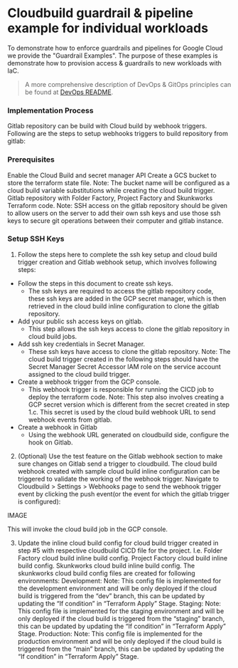 # Cloudbuild guardrail & pipeline example for individual workloads

To demonstrate how to enforce guardrails and pipelines for Google Cloud we provide the "Guardrail Examples". The purpose of these examples is demonstrate how to provision access & guardrails to new workloads with IaC. 

> A more comprehensive description of DevOps & GitOps principles can be found at [DevOps README](./../../../README.md). 


### Implementation Process
Gitlab repository can be build with Cloud build by webhook triggers. Following are the steps to setup webhooks triggers to build repository from gitlab:

### Prerequisites
Enable the Cloud Build and secret manager API
Create a GCS bucket to store the terraform state file. Note: The bucket name will be configured as a cloud build variable substitutions while creating the cloud build trigger.
Gitlab repository with Folder Factory, Project Factory and Skunkworks Terraform code.
Note: SSH access on the gitlab repository should be given to allow users on the server to add their own ssh keys and use those ssh keys to secure git operations between their computer and gitlab instance. 

### Setup SSH Keys

1. Follow the steps here to complete the ssh key setup and cloud build trigger creation and Gitlab webhook setup, which involves following steps:
 * Follow the steps in this document to create ssh keys. 
   * The ssh keys are required to access the gitlab repository code, these ssh keys are added in the GCP secret manager, which is then retrieved in the cloud build inline configuration to clone the gitlab repository.
 * Add your public ssh access keys on gitlab.
   * This step allows the ssh keys access to clone the gitlab repository in cloud build jobs.
 * Add ssh key credentials in Secret Manager.
   * These ssh keys have access to clone the gitlab repository. Note: The cloud build trigger created in the following steps should have the  Secret Manager Secret Accessor IAM role on the service account assigned to the cloud build trigger.
 * Create a webhook trigger  from the GCP console.
   * This webhook trigger is responsible for running the CICD job to deploy the terraform code. Note: This step also involves creating a GCP secret version which is different from the secret created in step 1.c. This secret is used by the cloud build webhook URL to send webhook events from gitlab.
 * Create a webhook in Gitlab 
   * Using the webhook URL generated on cloudbuild side, configure the hook on Gitlab. 
2. (Optional) Use the test feature on the Gitlab webhook section to make sure changes on Gitlab send a trigger to cloudbuild. 
The cloud build webhook created with sample cloud build inline configuration can be triggered to validate the working of the webhook trigger. Navigate to Cloudbuild > Settings > Webhooks page to send the webhook trigger event by clicking the push event(or the event for which the gitlab trigger is configured):

IMAGE 

This will invoke the cloud build job in the GCP console.

3. Update the inline cloud build config for cloud build trigger created in step #5 with respective cloudbuild CICD file for the project. I.e. 
Folder Factory cloud build inline build config.
Project Factory cloud build inline build config.
Skunkworks cloud build inline build config. The skunkworks cloud build config files are created for following environments:
Development:  Note: This config file is implemented for the development environment and will be only deployed if the cloud build is triggered from the “dev” branch, this can be updated by updating the “If condition” in “Terraform Apply” Stage.
Staging:  Note: This config file is implemented for the staging  environment and will be only deployed if the cloud build is triggered from the “staging” branch, this can be updated by updating the “If condition” in “Terraform Apply” Stage.
Production:  Note: This config file is implemented for the production environment and will be only deployed if the cloud build is triggered from the “main” branch, this can be updated by updating the “If condition” in “Terraform Apply” Stage.
